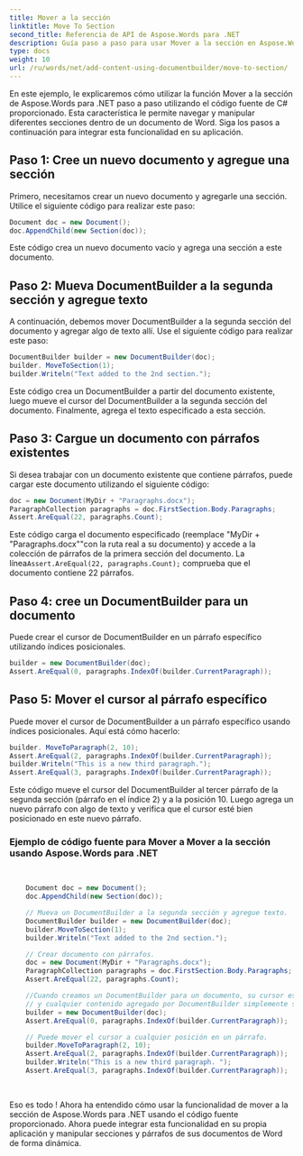 ```yaml
---
title: Mover a la sección
linktitle: Move To Section
second_title: Referencia de API de Aspose.Words para .NET
description: Guía paso a paso para usar Mover a la sección en Aspose.Words para .NET manipular secciones y párrafos en documentos de Word.
type: docs
weight: 10
url: /ru/words/net/add-content-using-documentbuilder/move-to-section/
---
```


En este ejemplo, le explicaremos cómo utilizar la función Mover a la sección de Aspose.Words para .NET paso a paso utilizando el código fuente de C# proporcionado. Esta característica le permite navegar y manipular diferentes secciones dentro de un documento de Word. Siga los pasos a continuación para integrar esta funcionalidad en su aplicación.

## Paso 1: Cree un nuevo documento y agregue una sección

Primero, necesitamos crear un nuevo documento y agregarle una sección. Utilice el siguiente código para realizar este paso:

```csharp
Document doc = new Document();
doc.AppendChild(new Section(doc));
```

Este código crea un nuevo documento vacío y agrega una sección a este documento.

## Paso 2: Mueva DocumentBuilder a la segunda sección y agregue texto

A continuación, debemos mover DocumentBuilder a la segunda sección del documento y agregar algo de texto allí. Use el siguiente código para realizar este paso:

```csharp
DocumentBuilder builder = new DocumentBuilder(doc);
builder. MoveToSection(1);
builder.Writeln("Text added to the 2nd section.");
```

Este código crea un DocumentBuilder a partir del documento existente, luego mueve el cursor del DocumentBuilder a la segunda sección del documento. Finalmente, agrega el texto especificado a esta sección.

## Paso 3: Cargue un documento con párrafos existentes

Si desea trabajar con un documento existente que contiene párrafos, puede cargar este documento utilizando el siguiente código:

```csharp
doc = new Document(MyDir + "Paragraphs.docx");
ParagraphCollection paragraphs = doc.FirstSection.Body.Paragraphs;
Assert.AreEqual(22, paragraphs.Count);
```

Este código carga el documento especificado (reemplace "MyDir + "Paragraphs.docx""con la ruta real a su documento) y accede a la colección de párrafos de la primera sección del documento. La línea`Assert.AreEqual(22, paragraphs.Count);` comprueba que el documento contiene 22 párrafos.

## Paso 4: cree un DocumentBuilder para un documento

Puede crear el cursor de DocumentBuilder en un párrafo específico utilizando índices posicionales.

```csharp
builder = new DocumentBuilder(doc);
Assert.AreEqual(0, paragraphs.IndexOf(builder.CurrentParagraph));
```

## Paso 5: Mover el cursor al párrafo específico


Puede mover el cursor de DocumentBuilder a un párrafo específico usando índices posicionales. Aquí está cómo hacerlo:

```csharp
builder. MoveToParagraph(2, 10);
Assert.AreEqual(2, paragraphs.IndexOf(builder.CurrentParagraph));
builder.Writeln("This is a new third paragraph.");
Assert.AreEqual(3, paragraphs.IndexOf(builder.CurrentParagraph));
```

Este código mueve el cursor del DocumentBuilder al tercer párrafo de la segunda sección (párrafo en el índice 2) y a la posición 10. Luego agrega un nuevo párrafo con algo de texto y verifica que el cursor esté bien posicionado en este nuevo párrafo.

### Ejemplo de código fuente para Mover a Mover a la sección usando Aspose.Words para .NET

```csharp

	
	Document doc = new Document();
	doc.AppendChild(new Section(doc));

	// Mueva un DocumentBuilder a la segunda sección y agregue texto.
	DocumentBuilder builder = new DocumentBuilder(doc);
	builder.MoveToSection(1);
	builder.Writeln("Text added to the 2nd section.");

	// Crear documento con párrafos.
	doc = new Document(MyDir + "Paragraphs.docx");
	ParagraphCollection paragraphs = doc.FirstSection.Body.Paragraphs;
	Assert.AreEqual(22, paragraphs.Count);

	//Cuando creamos un DocumentBuilder para un documento, su cursor está al principio del documento de forma predeterminada,
	// y cualquier contenido agregado por DocumentBuilder simplemente se agregará al documento.
	builder = new DocumentBuilder(doc);
	Assert.AreEqual(0, paragraphs.IndexOf(builder.CurrentParagraph));

	// Puede mover el cursor a cualquier posición en un párrafo.
	builder.MoveToParagraph(2, 10);
	Assert.AreEqual(2, paragraphs.IndexOf(builder.CurrentParagraph));
	builder.Writeln("This is a new third paragraph. ");
	Assert.AreEqual(3, paragraphs.IndexOf(builder.CurrentParagraph));
	
        
```

Eso es todo ! Ahora ha entendido cómo usar la funcionalidad de mover a la sección de Aspose.Words para .NET usando el código fuente proporcionado. Ahora puede integrar esta funcionalidad en su propia aplicación y manipular secciones y párrafos de sus documentos de Word de forma dinámica.

